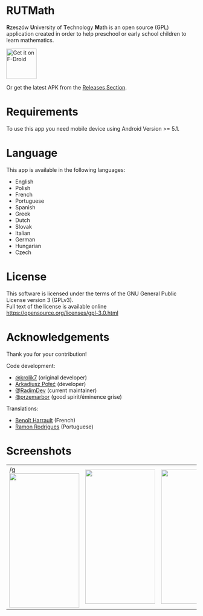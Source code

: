 # RUTMath
<b>R</b>zeszów <b>U</b>niversity of <b>T</b>echnology <b>M</b>ath is an open source (GPL) application created in order to help preschool or early school children to learn mathematics.

[<img src="https://fdroid.gitlab.io/artwork/badge/get-it-on.png"
     alt="Get it on F-Droid"
     height="80">](https://f-droid.org/packages/com.hexbit.rutmath/)

Or get the latest APK from the [Releases Section](https://github.com/przemarbor/RUTMath/releases/latest).

# Requirements
To use this app you need mobile device using Android Version >= 5.1.

# Language
This app is available in the following languages:
- English
- Polish
- French
- Portuguese
- Spanish
- Greek
- Dutch
- Slovak
- Italian
- German
- Hungarian
- Czech

# License
This software is licensed under the terms of the GNU General Public License version 3 (GPLv3).</br>
Full text of the license is available online https://opensource.org/licenses/gpl-3.0.html

# Acknowledgements
Thank you for your contribution! 

Code development: 
- [@krolik7](https://www.github.com/krolik7) (original developer)
- [Arkadiusz Połeć](https://github.com/Nydeyas) (developer)
- [@RadimDev](https://github.com/RadimDev) (current maintainer)
- [@przemarbor](https://github.com/przemarbor) (good spirit/éminence grise)


Translations:
- [Benoît Harrault](https://github.com/benoitharrault) (French)
- [Ramon Rodrigues](https://github.com/ramonrwx) (Portuguese)

# Screenshots
<table>
<tr>
<td>/g
       <img width="185px" height="355px" src="https://dl.dropboxusercontent.com/s/l7uk640ixgpxlrr/1.png?dl=0">
</td>
<td>
       <img width="185px" height="355px" src="https://dl.dropboxusercontent.com/s/j6lz1w2yux3z42a/2.png?dl=0">
</td>
<td>
       <img width="185px" height="355px" src="https://dl.dropboxusercontent.com/s/vwzrdi941gz0m9f/3.png?dl=0">
</td>
<td>
       <img width="185px" height="355px" src="https://dl.dropboxusercontent.com/s/3zsgs5qvmo9s44c/4.png?dl=0">
</td>
</tr>
</table>

